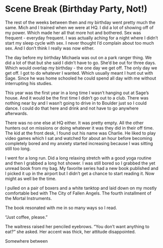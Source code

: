 # Scene Break (Birthday Party, Not!)

The rest of the weeks between then and my birthday went pretty much the same. Mich and I trained when we were at HQ. I did a lot of showing off of my power. Which made her all that more hot and bothered. Sex was frequent - everyday frequent. I was actually aching for a night where I didn’t start my sleep cycle with sex. I never thought I’d complain about too much sex. And I don’t think I really was now either.

The day before my birthday Michaela was out on a park ranger thing. We did a lot of that but she said I didn’t have to go. She’d be out for three days. Which would overlap my birthday - the one day we get off. The only day we get off. I got to do whatever I wanted. Which usually meant I hunt out with Sage. Since he was home schooled he could spend all day with me without interrupting his studies.

This year was the first year in a long time I wasn’t hanging out at Sage’s house. And it would be the first time I didn’t go out to a club. There was nothing near by and I wasn’t going to drive in to Boulder just so I could dance. I could do that here and drink and not have to go anywhere afterwards.

There was no one else at HQ either. It was pretty empty. All the other hunters out on missions or doing whatever it was they did in their off time. The kid at the front desk, I found out his name was Charlie. He liked to play video games which I sat and watched for about an hour before becoming completely bored and my anxiety started increasing because I was sitting still too long.

I went for a long run. Did a long relaxing stretch with a good yoga routine and then I grabbed a long hot shower. I was still bored so I grabbed the yet unread book from my bag. My favorite series had a new book published and I picked it up in the airport but I didn’t get a chance to start reading it. Now might as well be the time.

I pulled on a pair of boxers and a white tanktop and laid down on my mostly comfortable bed with The City of Fallen Angels. The fourth installment of the Mortal Instruments.

The book resonated with me in so many ways so I read.

“Just coffee, please.”

The waitress raised her penciled eyebrows. “You don’t want anything to eat?” she asked. Her accent was thick, her attitude disappointed.

Somewhere between 